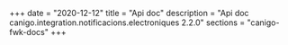 +++
date        = "2020-12-12"
title       = "Api doc"
description = "Api doc canigo.integration.notificacions.electroniques 2.2.0"
sections    = "canigo-fwk-docs"
+++